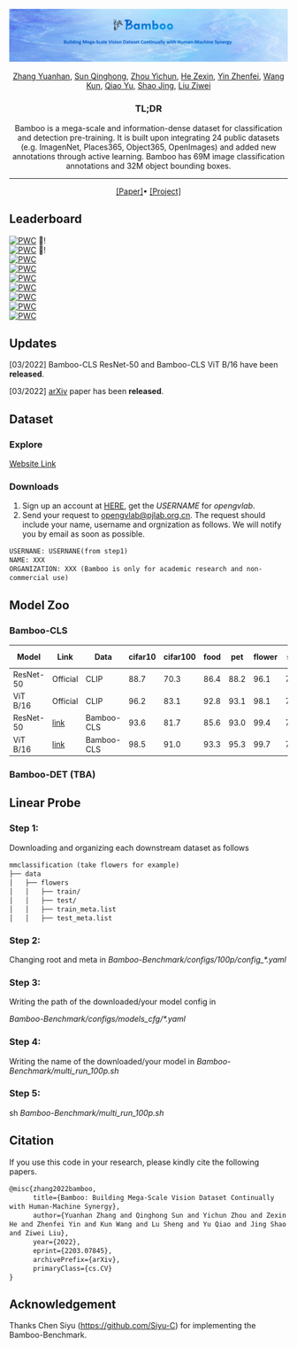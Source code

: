 ![fig1](Figures/teaser.png)

<div align="center">

[Zhang Yuanhan](https://github.com/Davidzhangyuanhan/Bamboo), [Sun Qinghong](https://github.com/Davidzhangyuanhan/Bamboo), [Zhou Yichun](https://github.com/Davidzhangyuanhan/Bamboo), [He Zexin](https://scholar.google.com/citations?user=FVPnSPcAAAAJ&hl=zh-CN&oi=ao), [Yin Zhenfei](https://scholar.google.com.hk/citations?user=ngPR1dIAAAAJ&hl=zh-CN), [Wang Kun](https://twitter.com/wk910930), [Qiao Yu](http://mmlab.siat.ac.cn/yuqiao), [Shao Jing](https://amandajshao.github.io/), [Liu Ziwei](https://liuziwei7.github.io/)

<h3>TL;DR</h3>

Bamboo is a mega-scale and information-dense dataset for classification and detection pre-training. It is built upon integrating 24 public datasets (e.g. ImagenNet, Places365, Object365, OpenImages) and added new annotations through active learning. Bamboo has 69M image classification annotations and 32M object bounding boxes.

---

<div>
    <a href='https://arxiv.org/abs/2203.07845' target='_blank'>[Paper]</a>•
    <a href='https://opengvlab.shlab.org.cn/bamboo/home' target='_blank'>[Project]</a>
</div>
</div>

## Leaderboard
[![PWC](https://img.shields.io/endpoint.svg?url=https://paperswithcode.com/badge/bamboo-building-mega-scale-vision-dataset/image-classification-on-dtd)](https://paperswithcode.com/sota/image-classification-on-dtd?p=bamboo-building-mega-scale-vision-dataset) :partying_face:!\
[![PWC](https://img.shields.io/endpoint.svg?url=https://paperswithcode.com/badge/bamboo-building-mega-scale-vision-dataset/image-classification-on-food-101-1)](https://paperswithcode.com/sota/image-classification-on-food-101-1?p=bamboo-building-mega-scale-vision-dataset) :partying_face:!\
[![PWC](https://img.shields.io/endpoint.svg?url=https://paperswithcode.com/badge/bamboo-building-mega-scale-vision-dataset/fine-grained-image-classification-on-sun397)](https://paperswithcode.com/sota/fine-grained-image-classification-on-sun397?p=bamboo-building-mega-scale-vision-dataset)\
[![PWC](https://img.shields.io/endpoint.svg?url=https://paperswithcode.com/badge/bamboo-building-mega-scale-vision-dataset/image-classification-on-flowers-102)](https://paperswithcode.com/sota/image-classification-on-flowers-102?p=bamboo-building-mega-scale-vision-dataset)\
[![PWC](https://img.shields.io/endpoint.svg?url=https://paperswithcode.com/badge/bamboo-building-mega-scale-vision-dataset/fine-grained-image-classification-on-caltech)](https://paperswithcode.com/sota/fine-grained-image-classification-on-caltech?p=bamboo-building-mega-scale-vision-dataset)\
[![PWC](https://img.shields.io/endpoint.svg?url=https://paperswithcode.com/badge/bamboo-building-mega-scale-vision-dataset/fine-grained-image-classification-on-oxford-1)](https://paperswithcode.com/sota/fine-grained-image-classification-on-oxford-1?p=bamboo-building-mega-scale-vision-dataset) \
[![PWC](https://img.shields.io/endpoint.svg?url=https://paperswithcode.com/badge/bamboo-building-mega-scale-vision-dataset/image-classification-on-cifar-100)](https://paperswithcode.com/sota/image-classification-on-cifar-100?p=bamboo-building-mega-scale-vision-dataset)\
[![PWC](https://img.shields.io/endpoint.svg?url=https://paperswithcode.com/badge/bamboo-building-mega-scale-vision-dataset/fine-grained-image-classification-on-stanford)](https://paperswithcode.com/sota/fine-grained-image-classification-on-stanford?p=bamboo-building-mega-scale-vision-dataset)\
[![PWC](https://img.shields.io/endpoint.svg?url=https://paperswithcode.com/badge/bamboo-building-mega-scale-vision-dataset/image-classification-on-cifar-10)](https://paperswithcode.com/sota/image-classification-on-cifar-10?p=bamboo-building-mega-scale-vision-dataset)

## Updates
[03/2022] Bamboo-CLS ResNet-50 and Bamboo-CLS ViT B/16 have been **released**.

[03/2022] [arXiv](https://arxiv.org/abs/2203.07845) paper has been **released**.

## Dataset

### Explore
[Website Link](https://opengvlab.shlab.org.cn/bamboo/home)

### Downloads
1. Sign up an account at [HERE](https://opengvlab.shlab.org.cn/register?redirect=/home), get the *USERNAME* for *opengvlab*.
2. Send your request to opengvlab@pjlab.org.cn. The request should include your name, username and orgnization as follows. We will notify you by email as soon as possible.
```
USERNANE: USERNANE(from step1)
NAME: XXX
ORGANIZATION: XXX (Bamboo is only for academic research and non-commercial use)
```

## Model Zoo

### Bamboo-CLS
| Model     | Link                                                                                         | Data       | cifar10 | cifar100 | food  | pet   | flower | sun   | stanfordcar | dtd   | caltech | fgvc-aircraft | AVG       |
|-----------|----------------------------------------------------------------------------------------------|------------|---------|----------|-------|-------|--------|-------|-------------|-------|---------|---------------|-----------|
| ResNet-50 | Official                                                                                     | CLIP       |    88.7 |     70.3 |  86.4 |  88.2 |   96.1 |  73.3 |        78.3 |  76.4 |    89.6 |          49.1 | 79.64     |
| ViT B/16  | Official                                                                                     | CLIP       |    96.2 |     83.1 |  92.8 |  93.1 |   98.1 |  78.4 |        86.7 |  79.2 |    94.7 |          59.5 | 86.18     |
| ResNet-50 | [link](https://drive.google.com/drive/folders/1OlKVwzF5N3jwBkOmZ2QBloIeK1GrjakE?usp=sharing) | Bamboo-CLS | 93.6   | 81.7    | 85.6 | 93.0 | 99.4  | 71.6 | 92.3       | 78.2 | 93.6   | 84.4          | **87.33** |
| ViT B/16  | [link](https://drive.google.com/drive/folders/1OlKVwzF5N3jwBkOmZ2QBloIeK1GrjakE?usp=sharing) | Bamboo-CLS |   98.5 |    91.0 | 93.3 | 95.3 |  99.7 | 79.5 |       93.9 | 81.9 |   94.8 |          88.8 | **91.65** |

### Bamboo-DET (TBA)

## Linear Probe
### Step 1: 
Downloading and organizing each downstream dataset as follows

```
mmclassification (take flowers for example)
├── data
│   ├── flowers
│   │   ├── train/
│   │   ├── test/
│   │   ├── train_meta.list
│   │   ├── test_meta.list
```
### Step 2: 
Changing root and meta in *Bamboo-Benchmark/configs/100p/config_\*.yaml*

### Step 3:
Writing the path of the downloaded/your model config in 

*Bamboo-Benchmark/configs/models_cfg/\*.yaml*

### Step 4:
Writing the name of the downloaded/your model in *Bamboo-Benchmark/multi_run_100p.sh*

### Step 5:
sh *Bamboo-Benchmark/multi_run_100p.sh*

## Citation
If you use this code in your research, please kindly cite the following papers.

```
@misc{zhang2022bamboo,
      title={Bamboo: Building Mega-Scale Vision Dataset Continually with Human-Machine Synergy}, 
      author={Yuanhan Zhang and Qinghong Sun and Yichun Zhou and Zexin He and Zhenfei Yin and Kun Wang and Lu Sheng and Yu Qiao and Jing Shao and Ziwei Liu},
      year={2022},
      eprint={2203.07845},
      archivePrefix={arXiv},
      primaryClass={cs.CV}
}
```

## Acknowledgement

Thanks Chen Siyu (https://github.com/Siyu-C) for implementing the Bamboo-Benchmark.


